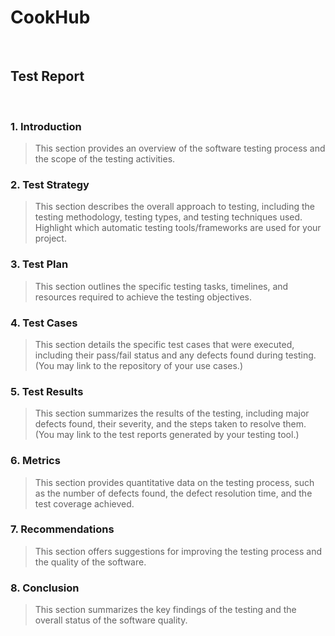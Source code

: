# CookHub
<br>

## Test Report
<br>

### 1. Introduction
> This section provides an overview of the software testing process and the scope of the testing activities.
> 
### 2. Test Strategy
> This section describes the overall approach to testing, including the testing methodology, testing types, and testing techniques used. Highlight which automatic testing tools/frameworks are used for your project. 

### 3. Test Plan
> This section outlines the specific testing tasks, timelines, and resources required to achieve the testing objectives.

### 4. Test Cases
> This section details the specific test cases that were executed, including their pass/fail status and any defects found during testing. (You may link to the repository of your use cases.)

### 5. Test Results 
> This section summarizes the results of the testing, including major defects found, their severity, and the steps taken to resolve them. (You may link to the test reports generated by your testing tool.)

### 6. Metrics
> This section provides quantitative data on the testing process, such as the number of defects found, the defect resolution time, and the test coverage achieved.

### 7. Recommendations
> This section offers suggestions for improving the testing process and the quality of the software.

### 8. Conclusion
> This section summarizes the key findings of the testing and the overall status of the software quality.

